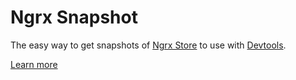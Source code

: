# Ngrx Snapshot

The easy way to get snapshots of [Ngrx Store](https://ngrx.io/) to use with [Devtools](https://github.com/reduxjs/redux-devtools).

[Learn more](projects/ngrx-snapshot/README.md)
